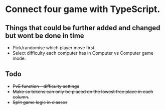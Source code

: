 # Connect four game with TypeScript.

## Things that could be further added and changed but wont be done in time
- Pick/randomise which player move first.
- Select difficulty each computer has in Computer vs Computer game mode.


## Todo

- ~~PvE function - difficulty settings~~
- ~~Make so tokens can only be placed on the lowest free  place in each column.~~
- ~~Split game logic in classes~~
